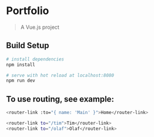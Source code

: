 # Portfolio

> A Vue.js project

## Build Setup

``` bash
# install dependencies
npm install

# serve with hot reload at localhost:8080
npm run dev


```
## To use routing, see example: 

``` bash
<router-link :to="{ name: 'Main' }">Home</router-link>

<router-link to="/tim">Tim</router-link>
<router-link to="/olaf">Olaf</router-link>

